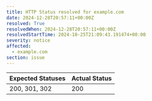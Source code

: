 ```yaml
---
title: HTTP Status resolved for example.com
date: 2024-12-28T20:57:11+00:00Z
resolved: True
resolvedWhen: 2024-12-28T20:57:11+00:00Z
resolvedStartTime: 2024-10-25T21:09:43.191474+00:00
severity: notice
affected:
  - example.com
section: issue
---
```


| Expected Statuses | Actual Status  |
|-------------------|----------------|
| 200, 301, 302 | 200 |
